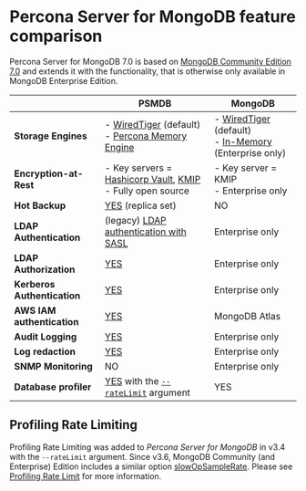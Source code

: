 # Percona Server for MongoDB feature comparison

Percona Server for MongoDB 7.0 is based on [MongoDB Community Edition 7.0](https://docs.mongodb.com/manual/introduction/) and extends it with the functionality, that is otherwise only available in MongoDB Enterprise Edition.

|                        | PSMDB  | MongoDB  |
|------------------------| ------ | -------- |
| **Storage Engines**    | - [WiredTiger](https://docs.mongodb.org/manual/core/wiredtiger/) (default) <br> - [Percona Memory Engine](inmemory.md) | - [WiredTiger](https://docs.mongodb.org/manual/core/wiredtiger/) (default) <br>- [In-Memory](https://docs.mongodb.com/v6.0/core/inmemory/) (Enterprise only)|
| **Encryption-at-Rest** | - Key servers = [Hashicorp Vault](vault.md), [KMIP](kmip.md) <br> - Fully open source | - Key server = KMIP <br> - Enterprise only |
| **Hot Backup**         | [YES](hot-backup.md) (replica set) | NO  |
| **LDAP Authentication**| (legacy) [LDAP authentication with SASL](authentication.md) | Enterprise only |
| **LDAP Authorization** | [YES](authorization.md)| Enterprise only |
| **Kerberos Authentication** | [YES](authentication.md)| Enterprise only |
| **AWS IAM authentication** | [YES](aws-iam.md)   | MongoDB Atlas|
| **Audit Logging**      | [YES](audit-logging.md) | Enterprise only |
| **Log redaction**      | [YES](log-redaction.md) | Enterprise only |
| **SNMP Monitoring**    | NO                      | Enterprise only |
| **Database profiler**  | [YES](rate-limit.md) with the [`--rateLimit`](#profiling-rate-limiting) argument | YES

## Profiling Rate Limiting

Profiling Rate Limiting was added to *Percona Server for MongoDB* in v3.4 with the `--rateLimit` argument. Since v3.6, MongoDB Community (and Enterprise) Edition includes a similar option [slowOpSampleRate](https://www.mongodb.com/docs/manual/reference/configuration-options/#mongodb-setting-operationProfiling.slowOpSampleRate). Please see [Profiling Rate Limit](rate-limit.md#rate-limit) for more information.